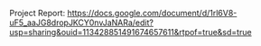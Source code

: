 Project Report: https://docs.google.com/document/d/1rl6V8-uF5_aaJG8dropJKCY0nvJaNARa/edit?usp=sharing&ouid=113428851491674657611&rtpof=true&sd=true
